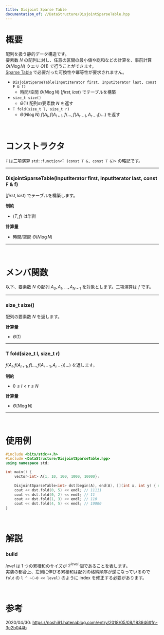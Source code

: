 ```yaml
---
title: Disjoint Sparse Table
documentation_of: //DataStructure/DisjointSparseTable.hpp
---
```


# 概要

配列を扱う静的データ構造です。  
要素数 $N$ の配列に対し、任意の区間の最小値や総和などの計算を、事前計算 $\Theta(N\log{N})$ クエリ $\Theta(1)$ で行うことができます。  
[Sparse Table](https://tkmst201.github.io/Library/DataStructure/SparseTable.hpp) で必要だった可換性や冪等性が要求されません。  

- `DisjointSparseTable(InputIterator first, InputIterator last, const F & f)`
	- 時間/空間 $\Theta(N\log{N})$ $[first, last)$ でテーブルを構築
- `size_t size()`
	- $\Theta(1)$ 配列の要素数 $N$ を返す
- `T fold(size_t l, size_t r)`
	- $\Theta(N\log{N})$ $f(A_l, f(A_{l+1}, f(\ldots, f(A_{r-1}, A_{r-1}))\ldots)$ を返す

<br>

# コンストラクタ

`F` は二項演算 `std::function<T (const T &, const T &)>` の略記です。  

---

### DisjointSparseTable(InputIterator first, InputIterator last, const F & f)

$[first, last)$ でテーブルを構築します。  

**制約**

- $(T, f)$ は半群

**計算量**

- 時間/空間 $\Theta(N\log{N})$

---

<br>

# メンバ関数

以下、要素数 $N$ の配列 $A_0, A_1, \ldots, A_{N-1}$ を対象とします。二項演算は $f$ です。  

---

### size_t size()

配列の要素数 $N$ を返します。  

**計算量**

- $\Theta(1)$

---

### T fold(size_t l, size_t r)

$f(A_l, f(A_{l+1}, f(\ldots, f(A_{r-1}, A_{r-1}))\ldots)$ を返します。  

**制約**

- $0 \leq l < r \leq N$

**計算量**

- $\Theta(N\log{N})$

---

<br>

# 使用例

```cpp
#include <bits/stdc++.h>
#include <DataStructure/DisjointSparseTable.hpp>
using namespace std;

int main() {
	vector<int> A{1, 10, 100, 1000, 10000};
	
	DisjointSparseTable<int> dst(begin(A), end(A), [](int x, int y) { return x + y; });
	cout << dst.fold(0, 5) << endl; // 11111
	cout << dst.fold(0, 2) << endl; // 11
	cout << dst.fold(1, 3) << endl; // 110
	cout << dst.fold(4, 5) << endl; // 10000
}
```

<br>

# 解説

### build

$level$ は 1 つの累積和のサイズが $2^{level}$ 個であることを表します。  
実装の都合上、左側に伸びる累積和は配列の格納順序が逆になっているので `fold` の `l ^ ~(~0 << level)` のように index を修正する必要があります。  

<br>

# 参考

2020/04/30: https://noshi91.hatenablog.com/entry/2018/05/08/183946#fn-3c2b044b  

<br>